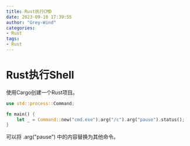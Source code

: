 ```yaml
---
title: Rust执行CMD
date: 2023-09-10 17:39:55
author: "Grey-Wind"
categories:
- Rust
tags:
- Rust
---
```


# Rust执行Shell

使用Cargo创建一个Rust项目。

```rust
use std::process::Command;  

fn main() {
    let _ = Command::new("cmd.exe").arg("/c").arg("pause").status();
}
```

可以将 .arg("pause") 中的内容替换为其他命令。
